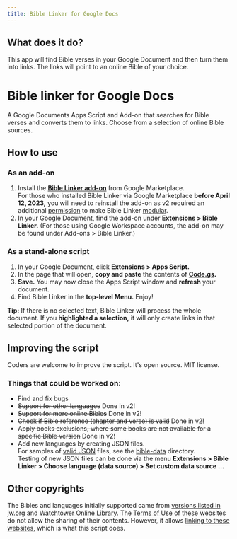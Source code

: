 ```yaml
---
title: Bible Linker for Google Docs
---
```


## What does it do?
This app will find Bible verses in your Google Document and then turn them into links. The links will point to an online Bible of your choice.

# Bible linker for Google Docs
A Google Documents Apps Script and Add-on that searches for Bible verses and converts them to links. Choose from a selection of online Bible sources.

## How to use

### As an add-on
1. Install the **[Bible Linker add-on](https://workspace.google.com/marketplace/app/bible_linker/483504290926)** from Google Marketplace.  
For those who installed Bible Linker via Google Marketplace **before April 12, 2023,** you will need to reinstall the add-on as v2 required an additional [permission](https://developers.google.com/apps-script/add-ons/concepts/workspace-scopes) to make Bible Linker [modular](https://github.com/majal/bible-linker-google-docs/discussions/24#discussioncomment-5553877).
2. In your Google Document, find the add-on under **Extensions > Bible Linker.** (For those using Google Workspace accounts, the add-on may be found under Add-ons > Bible Linker.)

### As a stand-alone script 
1. In your Google Document, click **Extensions > Apps Script.**
2. In the page that will open, **copy and paste** the contents of **[Code.gs](Code.gs).**
3. **Save.** You may now close the Apps Script window and **refresh** your document.
4. Find Bible Linker in the **top-level Menu.** Enjoy!

**Tip:** If there is no selected text, Bible Linker will process the whole document. If you **highlighted a selection,** it will only create links in that selected portion of the document.

## Improving the script
Coders are welcome to improve the script. It's open source. MIT license.

### Things that could be worked on:
* Find and fix bugs
* ~~Support for other languages~~ Done in v2!
* ~~Support for more online Bibles~~ Done in v2!
* ~~Check if Bible reference (chapter and verse) is valid~~ Done in v2!
* ~~Apply books exclusions, where some books are not available for a specific Bible version~~ Done in v2!
* Add new languages by creating JSON files.  
For samples of [valid JSON](https://www.google.com/search?q=json+validator) files, see the [bible-data](bible-data) directory.  
Testing of new JSON files can be done via the menu **Extensions > Bible Linker > Choose language (data source) > Set custom data source ...**

## Other copyrights
The Bibles and languages initially supported came from [versions listed in jw.org](https://www.jw.org/en/library/bible/) and [Watchtower Online Library](https://wol.jw.org/en/wol/binav/r1/lp-e). The [Terms of Use](https://www.jw.org/finder?prefer=content&wtlocale=E&docid=1011511) of these websites do not allow the sharing of their contents. However, it allows [linking to these websites](https://www.jw.org/finder?prefer=content&wtlocale=E&docid=1011511&par=21-23), which is what this script does.
